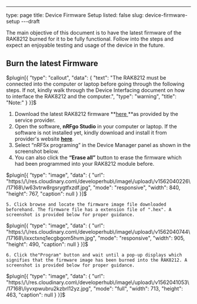 ---
type: page
title: Device Firmware Setup
listed: false
slug: device-firmware-setup
---draft

The main objective of this document is to have the latest firmware of the RAK8212 burned for it to be fully functional. Follow into the steps and expect an enjoyable testing and usage of the device in the future. 

## Burn the latest Firmware

$plugin[{
    "type": "callout",
    "data": {
        "text": "The RAK8212 must be connected into the computer or laptop before going through the following steps. If not, kindly walk through the Device Interfacing document on how to interface the RAK8212 and the computer.",
        "type": "warning",
        "title": "Note:"
    }
}]$

1. Download the latest RAK8212 firmware **[here ](https://downloads.rakwireless.com/en/Cellular/RAK8212/Firmware/RAK8212_with_Hologram_based_on_RUI_V1.0.rar)**as provided by the service provider. 
2. Open the software, **nRFgo Studio** in your computer or laptop. If the software is not installed yet, kindly download and install it from provider's website **[here](https://www.nordicsemi.com/)**.
3. Select “nRF5x programing” in the Device Manager panel as shown in the screenshot below.
4. You can also click the **“Erase all”** button to erase the firmware which had been programmed into your RAK8212 module before. 

$plugin[{
    "type": "image",
    "data": {
        "url": "https:\/\/res.cloudinary.com\/developerhub\/image\/upload\/v1562040226\/17168\/w63vtrw8rgsrygtfxzdf.jpg",
        "mode": "responsive",
        "width": 840,
        "height": 767,
        "caption": null
    }
}]$

    5. Click browse and locate the firmware image file downloaded beforehand. The firmware file has a extension file of ".hex". A screenshot is provided below for proper guidance. 

$plugin[{
    "type": "image",
    "data": {
        "url": "https:\/\/res.cloudinary.com\/developerhub\/image\/upload\/v1562040744\/17168\/ixxctxnq1ecgbgom5hvm.jpg",
        "mode": "responsive",
        "width": 905,
        "height": 490,
        "caption": null
    }
}]$

    6. Click the"Program" button and wait until a pop-up displays which signifies that the firmware image has been burned into the RAK8212. A screenshot is provided below for proper guidance. 

$plugin[{
    "type": "image",
    "data": {
        "url": "https:\/\/res.cloudinary.com\/developerhub\/image\/upload\/v1562041053\/17168\/iyvxpwubru2kzbrl12yz.jpg",
        "mode": "full",
        "width": 713,
        "height": 463,
        "caption": null
    }
}]$

